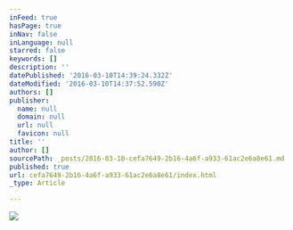 ```yaml
---
inFeed: true
hasPage: true
inNav: false
inLanguage: null
starred: false
keywords: []
description: ''
datePublished: '2016-03-10T14:39:24.332Z'
dateModified: '2016-03-10T14:37:52.590Z'
authors: []
publisher:
  name: null
  domain: null
  url: null
  favicon: null
title: ''
author: []
sourcePath: _posts/2016-03-10-cefa7649-2b16-4a6f-a933-61ac2e6a8e61.md
published: true
url: cefa7649-2b16-4a6f-a933-61ac2e6a8e61/index.html
_type: Article

---
```

![](https://the-grid-user-content.s3-us-west-2.amazonaws.com/61210a82-80ef-44d2-ae00-58490ae87b1b.png)